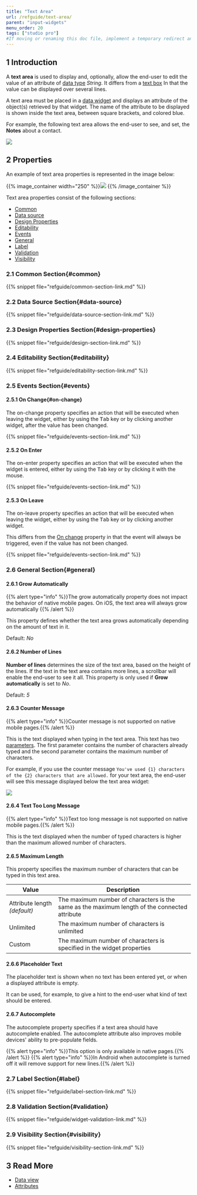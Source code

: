 ```yaml
---
title: "Text Area"
url: /refguide/text-area/
parent: "input-widgets"
menu_order: 20
tags: ["studio pro"]
#If moving or renaming this doc file, implement a temporary redirect and let the respective team know they should update the URL in the product. See Mapping to Products for more details.
---
```


## 1 Introduction

A **text area** is used to display and, optionally, allow the end-user to edit the value of an attribute of [data type](/refguide/data-types/) *String*. It differs from a [text box](/refguide/text-box/) In that the value can be displayed over several lines.

A text area must be placed in a [data widget](/appstore/modules/data-widgets/) and displays an attribute of the object(s) retrieved by that widget. The name of the attribute to be displayed is shown inside the text area, between square brackets, and colored blue.

For example, the following text area allows the end-user to see, and set, the **Notes** about a contact.

![](/attachments/refguide/modeling/pages/input-widgets/text-area/text-area.png)

## 2 Properties

An example of text area properties is represented in the image below:

{{% image_container width="250" %}}![](/attachments/refguide/modeling/pages/input-widgets/text-area/text-area-properties.png)
{{% /image_container %}}

Text area properties consist of the following sections:

* [Common](#common)
* [Data source](#data-source)
* [Design Properties](#design-properties)
* [Editability](#editability)
* [Events](#events)
* [General](#general)
* [Label](#label)
* [Validation](#validation)
* [Visibility](#visibility)

### 2.1 Common Section{#common}

{{% snippet file="refguide/common-section-link.md" %}}

### 2.2 Data Source Section{#data-source}

{{% snippet file="refguide/data-source-section-link.md" %}}

### 2.3 Design Properties Section{#design-properties}

{{% snippet file="refguide/design-section-link.md" %}} 

### 2.4 Editability Section{#editability}

{{% snippet file="refguide/editability-section-link.md" %}}

### 2.5 Events Section{#events}

#### 2.5.1 On Change{#on-change}

The on-change property specifies an action that will be executed when leaving the widget, either by using the <kbd>Tab</kbd> key or by clicking another widget, after the value has been changed.

{{% snippet file="refguide/events-section-link.md" %}}

#### 2.5.2 On Enter

The on-enter property specifies an action that will be executed when the widget is entered, either by using the <kbd>Tab</kbd> key or by clicking it with the mouse.

{{% snippet file="refguide/events-section-link.md" %}}

#### 2.5.3 On Leave

The on-leave property specifies an action that will be executed when leaving the widget, either by using the <kbd>Tab</kbd> key or by clicking another widget.

This differs from the [On change](#on-change) property in that the event will always be triggered, even if the value has not been changed.

{{% snippet file="refguide/events-section-link.md" %}}

### 2.6 General Section{#general}

#### 2.6.1 Grow Automatically

{{% alert type="info" %}}The grow automatically property does not impact the behavior of native mobile pages. On iOS, the text area will always grow automatically
{{% /alert %}}

This property defines whether the text area grows automatically depending on the amount of text in it.

Default: *No*

#### 2.6.2 Number of Lines

**Number of lines** determines the size of the text area, based on the height of the lines. If the text in the text area contains more lines, a scrollbar will enable the end-user to see it all. This property is only used if **Grow automatically** is set to *No*.

Default: *5*

#### 2.6.3 Counter Message

{{% alert type="info" %}}Counter message is not supported on native mobile pages.{{% /alert %}}

This is the text displayed when typing in the text area. This text has two [parameters](/refguide/text/#parameters). The first parameter contains the number of characters already typed and the second parameter contains the maximum number of characters.

For example, if you use the counter message `You've used {1} characters of the {2} characters that are allowed.` for your text area, the end-user will see this message displayed below the text area widget:

![](/attachments/refguide/modeling/pages/input-widgets/text-area/counter-message.png)

#### 2.6.4 Text Too Long Message

{{% alert type="info" %}}Text too long message is not supported on native mobile pages.{{% /alert %}}

This is the text displayed when the number of typed characters is higher than the maximum allowed number of characters.

#### 2.6.5 Maximum Length

This property specifies the maximum number of characters that can be typed in this text area.

| Value | Description |
| --- | --- |
| Attribute length *(default)* | The maximum number of characters is the same as the maximum length of the connected attribute |
| Unlimited | The maximum number of characters is unlimited |
| Custom | The maximum number of characters is specified in the widget properties |

#### 2.6.6 Placeholder Text

The placeholder text is shown when no text has been entered yet, or when a displayed attribute is empty.

It can be used, for example, to give a hint to the end-user what kind of text should be entered.

#### 2.6.7 Autocomplete

The autocomplete property specifies if a text area should have autocomplete enabled. The autocomplete attribute also improves mobile devices' ability to pre-populate fields.

{{% alert type="info" %}}This option is only available in native pages.{{% /alert %}}
{{% alert type="info" %}}In Android when autocomplete is turned off it will remove support for new lines.{{% /alert %}}

### 2.7 Label Section{#label}

{{% snippet file="refguide/label-section-link.md" %}}

### 2.8 Validation Section{#validation}

{{% snippet file="refguide/widget-validation-link.md" %}}

### 2.9 Visibility Section{#visibility}

{{% snippet file="refguide/visibility-section-link.md" %}}

## 3 Read More

*   [Data view](/refguide/data-view/)
*   [Attributes](/refguide/attributes/)
